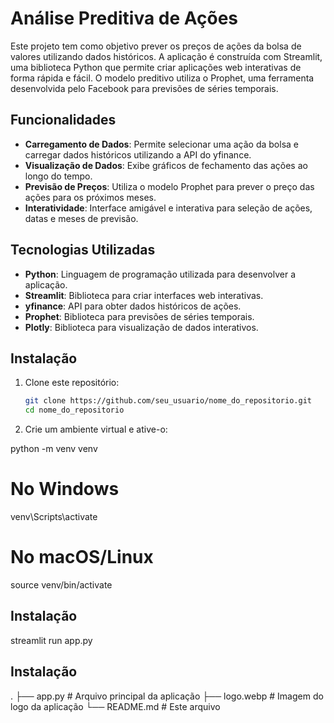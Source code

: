 # Análise Preditiva de Ações

Este projeto tem como objetivo prever os preços de ações da bolsa de valores utilizando dados históricos. A aplicação é construída com Streamlit, uma biblioteca Python que permite criar aplicações web interativas de forma rápida e fácil. O modelo preditivo utiliza o Prophet, uma ferramenta desenvolvida pelo Facebook para previsões de séries temporais.

## Funcionalidades

- **Carregamento de Dados**: Permite selecionar uma ação da bolsa e carregar dados históricos utilizando a API do yfinance.
- **Visualização de Dados**: Exibe gráficos de fechamento das ações ao longo do tempo.
- **Previsão de Preços**: Utiliza o modelo Prophet para prever o preço das ações para os próximos meses.
- **Interatividade**: Interface amigável e interativa para seleção de ações, datas e meses de previsão.

## Tecnologias Utilizadas

- **Python**: Linguagem de programação utilizada para desenvolver a aplicação.
- **Streamlit**: Biblioteca para criar interfaces web interativas.
- **yfinance**: API para obter dados históricos de ações.
- **Prophet**: Biblioteca para previsões de séries temporais.
- **Plotly**: Biblioteca para visualização de dados interativos.

## Instalação

1. Clone este repositório:
   ```bash
   git clone https://github.com/seu_usuario/nome_do_repositorio.git
   cd nome_do_repositorio
   
2. Crie um ambiente virtual e ative-o:
   
python -m venv venv
# No Windows
venv\Scripts\activate
# No macOS/Linux
source venv/bin/activate

## Instalação
streamlit run app.py

## Instalação

.
├── app.py                # Arquivo principal da aplicação
├── logo.webp             # Imagem do logo da aplicação
└── README.md             # Este arquivo



